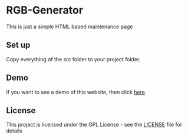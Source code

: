 # RGB-Generator

This is just a simple HTML based maintenance page

## Set up

Copy everything of the src folder to your project folder.

## Demo

If you want to see a demo of this website, then click [here](http://rgb.realeaz.de/).

## License

This project is licensed under the GPL License - see the [LICENSE](LICENSE) file for details
